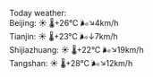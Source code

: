 Today weather:  
Beijing: ☀️   🌡️+26°C 🌬️↘4km/h  
Tianjin: ☀️   🌡️+23°C 🌬️↓7km/h  
Shijiazhuang: ☀️   🌡️+22°C 🌬️↘19km/h  
Tangshan: ☀️   🌡️+28°C 🌬️↘12km/h  
